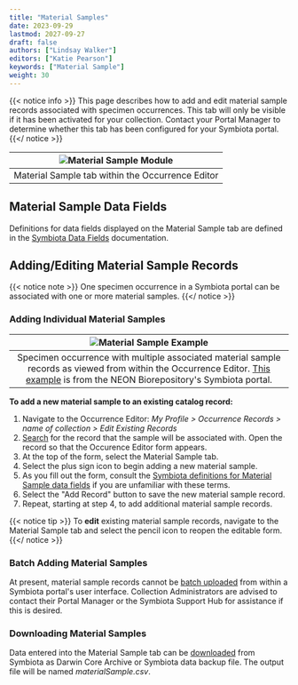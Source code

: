 ```yaml
---
title: "Material Samples"
date: 2023-09-29
lastmod: 2027-09-27
draft: false
authors: ["Lindsay Walker"]
editors: ["Katie Pearson"]
keywords: ["Material Sample"]
weight: 30
---
```


{{< notice info >}}
  This page describes how to add and edit material sample records associated with specimen occurrences. This tab will only be visible if it has been activated for your collection. Contact your Portal Manager to determine whether this tab has been configured for your Symbiota portal.
{{</ notice >}}

| ![Material Sample Module](/symbiota-docs/images/materialsampleblank.png) |
|:--:|
| Material Sample tab within the Occurrence Editor |

## Material Sample Data Fields

Definitions for data fields displayed on the Material Sample tab are defined in the [Symbiota Data Fields](/symbiota-docs/editor/edit/fields/#material-sample-fields) documentation.

## Adding/Editing Material Sample Records

{{< notice note >}}
 One specimen occurrence in a Symbiota portal can be associated with one or more material samples. 
{{</ notice >}}

### Adding Individual Material Samples

| ![Material Sample Example](/symbiota-docs/images/materialsampleeditor.png) |
|:--:|
| Specimen occurrence with multiple associated material sample records as viewed from within the Occurrence Editor. [This example](https://biorepo.neonscience.org/portal/collections/individual/index.php?occid=277316) is from the NEON Biorepository's Symbiota portal. |

**To add a new material sample to an existing catalog record:**

1) Navigate to the Occurrence Editor: _My Profile > Occurrence Records > name of collection > Edit Existing Records_
2) [Search](/symbiota-docs/editor/edit) for the record that the sample will be associated with. Open the record so that the Occurence Editor form appears.
3) At the top of the form, select the Material Sample tab.
4) Select the plus sign icon to begin adding a new material sample.
5) As you fill out the form, consult the [Symbiota definitions for Material Sample data fields](/symbiota-docs/editor/edit/fields/#material-sample-fields) if you are unfamiliar with these terms.
6) Select the "Add Record" button to save the new material sample record.
7) Repeat, starting at step 4, to add additional material sample records.

{{< notice tip >}}
  To **edit** existing material sample records, navigate to the Material Sample tab and select the pencil icon to reopen the editable form.
{{</ notice >}}

### Batch Adding Material Samples

At present, material sample records cannot be [batch uploaded](/symbiota-docs/coll_manager/upload/) from within a Symbiota portal's user interface. Collection Administrators are advised to contact their Portal Manager or the Symbiota Support Hub for assistance if this is desired. 

### Downloading Material Samples
Data entered into the Material Sample tab can be [downloaded](/symbiota-docs/editor/download/dwc/) from Symbiota as Darwin Core Archive or Symbiota data backup file. The output file will be named _materialSample.csv_.
